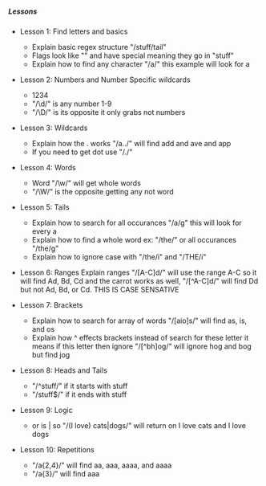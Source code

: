 ##### Lessons
- Lesson 1: Find letters and basics
	- Explain basic regex structure "/stuff/tail"
	- Flags look like "\" and have special meaning they go in "stuff"
	- Explain how to find any character "/a/" this example will look for a
  
- Lesson 2: Numbers and Number Specific wildcards
	- 1234
	- "/\d/" is any number 1-9
	- "/\D/" is its opposite it only grabs not numbers
	
- Lesson 3: Wildcards
	- Explain how the . works "/a../" will find add and ave and app
	- If you need to get dot use "/\./"
	
- Lesson 4: Words
	- Word "/\w/" will get whole words
	- "/\W/" is the opposite getting any not word
	
- Lesson 5: Tails
	- Explain how to search for all occurances "/a/g" this will look for every a
	- Explain how to find a whole word ex: "/the/" or all occurances "/the/g"
	- Explain how to ignore case with "/the/i" and "/THE/i"
	
- Lesson 6: Ranges
	Explain ranges "/[A-C]d/" will use the range A-C so it will find Ad, Bd, Cd and the carrot works as well, "/[^A-C]d/" will find Dd but not Ad, Bd, or Cd. THIS IS CASE SENSATIVE
	
- Lesson 7: Brackets
	- Explain how to search for array of words "/[aio]s/" will find as, is, and os
	- Explain how ^ effects brackets instead of search for these letter it means if this letter then ignore "/[^bh]og/" will ignore hog and bog but find jog
	
- Lesson 8: Heads and Tails
	- "/^stuff/" if it starts with stuff
	- "/stuff$/" if it ends with stuff
	
- Lesson 9: Logic
	- or is | so "/(I love) cats|dogs/" will return on  I love cats and I love dogs
	
- Lesson 10: Repetitions
	- "/a{2,4}/" will find aa, aaa, aaaa, and aaaa
	- "/a{3}/" will find aaa